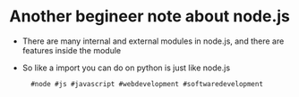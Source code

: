 # Another begineer note about node.js

* There are many internal and external modules in node.js, and there are features inside the module
* So like a import you can do on python is just like node.js

        #node #js #javascript #webdevelopment #softwaredevelopment

  
